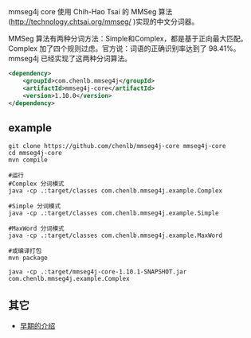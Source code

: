 mmseg4j core 使用 Chih-Hao Tsai 的 MMSeg 算法(http://technology.chtsai.org/mmseg/ )实现的中文分词器。

MMSeg 算法有两种分词方法：Simple和Complex，都是基于正向最大匹配。Complex 加了四个规则过虑。官方说：词语的正确识别率达到了 98.41%。mmseg4j 已经实现了这两种分词算法。

```xml
<dependency>
    <groupId>com.chenlb.mmseg4j</groupId>
    <artifactId>mmseg4j-core</artifactId>
    <version>1.10.0</version>
</dependency>
```

## example

```
git clone https://github.com/chenlb/mmseg4j-core mmseg4j-core
cd mmseg4j-core
mvn compile

#运行
#Complex 分词模式
java -cp .:target/classes com.chenlb.mmseg4j.example.Complex

#Simple 分词模式
java -cp .:target/classes com.chenlb.mmseg4j.example.Simple

#MaxWord 分词模式
java -cp .:target/classes com.chenlb.mmseg4j.example.MaxWord

#或编译打包
mvn package

java -cp .:target/mmseg4j-core-1.10.1-SNAPSHOT.jar com.chenlb.mmseg4j.example.Complex
```

## 其它

* [早期的介绍](https://github.com/chenlb/mmseg4j-from-googlecode)